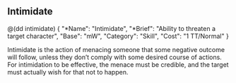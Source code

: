 ## Intimidate

@(dd intimidate)
{ 
  "*Name": "Intimidate",
  "*Brief": "Ability to threaten a target character",
  "Base": "mW",
  "Category": "Skill",
  "Cost": "1 TT/Normal"
}

Intimidate is the action of menacing someone that some negative outcome will
follow, unless they don’t comply with some desired course of actions. For
intimidation to be effective, the menace must be credible, and the target
must actually wish for that not to happen.
